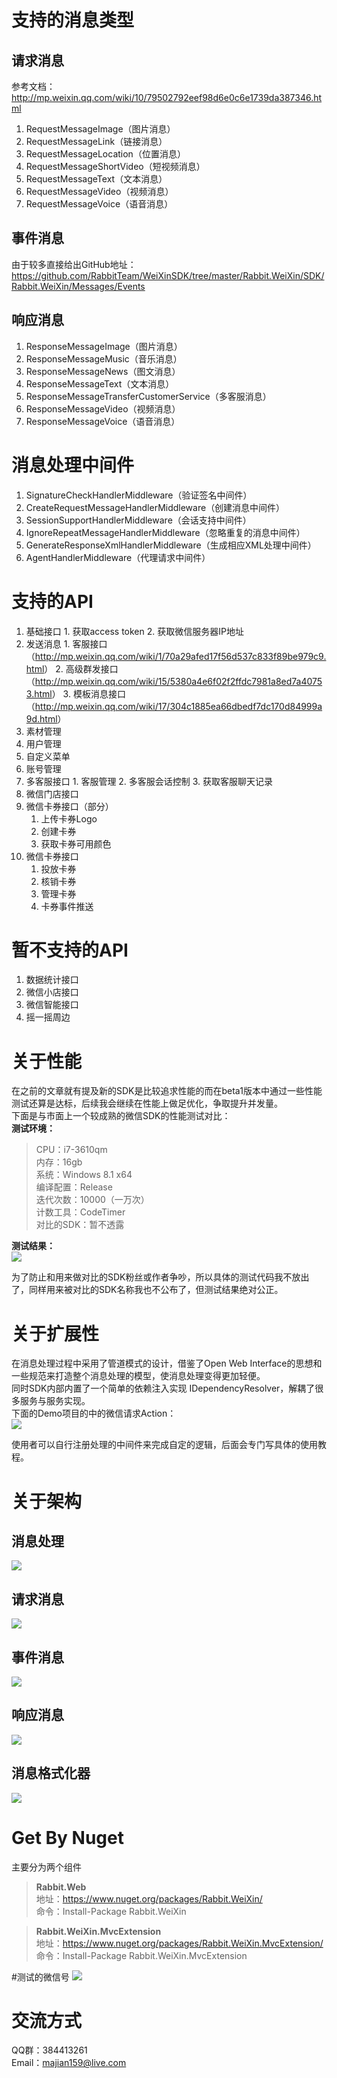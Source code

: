 # 支持的消息类型
## 请求消息
参考文档：http://mp.weixin.qq.com/wiki/10/79502792eef98d6e0c6e1739da387346.html

1. RequestMessageImage（图片消息）
2. RequestMessageLink（链接消息）
3. RequestMessageLocation（位置消息）
4. RequestMessageShortVideo（短视频消息）
5. RequestMessageText（文本消息）
6. RequestMessageVideo（视频消息）
7. RequestMessageVoice（语音消息）

## 事件消息
由于较多直接给出GitHub地址：
https://github.com/RabbitTeam/WeiXinSDK/tree/master/Rabbit.WeiXin/SDK/Rabbit.WeiXin/Messages/Events

## 响应消息
1. ResponseMessageImage（图片消息）
2. ResponseMessageMusic（音乐消息）
3. ResponseMessageNews（图文消息）
4. ResponseMessageText（文本消息）
5. ResponseMessageTransferCustomerService（多客服消息）
6. ResponseMessageVideo（视频消息）
7. ResponseMessageVoice（语音消息）

# 消息处理中间件
1. SignatureCheckHandlerMiddleware（验证签名中间件）
2. CreateRequestMessageHandlerMiddleware（创建消息中间件）
3. SessionSupportHandlerMiddleware（会话支持中间件）
4. IgnoreRepeatMessageHandlerMiddleware（忽略重复的消息中间件）
5. GenerateResponseXmlHandlerMiddleware（生成相应XML处理中间件）
6. AgentHandlerMiddleware（代理请求中间件）

# 支持的API
1. 基础接口
       1. 获取access token 
       2. 获取微信服务器IP地址
2. 发送消息
       1. 客服接口（<http://mp.weixin.qq.com/wiki/1/70a29afed17f56d537c833f89be979c9.html>）
       2. 高级群发接口（<http://mp.weixin.qq.com/wiki/15/5380a4e6f02f2ffdc7981a8ed7a40753.html>）
       3. 模板消息接口（<http://mp.weixin.qq.com/wiki/17/304c1885ea66dbedf7dc170d84999a9d.html>）
3. 素材管理
4. 用户管理
5. 自定义菜单
6. 账号管理
7. 多客服接口
       1. 客服管理
       2. 多客服会话控制
       3. 获取客服聊天记录
8. 微信门店接口
9. 微信卡券接口（部分）
      1. 上传卡券Logo
      2. 创建卡券
      3. 获取卡券可用颜色
10. 微信卡券接口
       1. 投放卡券
       2. 核销卡券
       3. 管理卡券
       4. 卡券事件推送

# 暂不支持的API
1. 数据统计接口
2. 微信小店接口
3. 微信智能接口
4. 摇一摇周边

# 关于性能
在之前的文章就有提及新的SDK是比较追求性能的而在beta1版本中通过一些性能测试还算是达标，后续我会继续在性能上做足优化，争取提升并发量。  
下面是与市面上一个较成熟的微信SDK的性能测试对比：  
**测试环境：**  
> CPU：i7-3610qm  
> 内存：16gb  
> 系统：Windows 8.1 x64  
> 编译配置：Release  
> 迭代次数：10000（一万次）  
> 计数工具：CodeTimer  
> 对比的SDK：暂不透露  

**测试结果：**  
![](http://images0.cnblogs.com/blog/384997/201506/150932036543429.png)

为了防止和用来做对比的SDK粉丝或作者争吵，所以具体的测试代码我不放出了，同样用来被对比的SDK名称我也不公布了，但测试结果绝对公正。

# 关于扩展性
在消息处理过程中采用了管道模式的设计，借鉴了Open Web Interface的思想和一些规范来打造整个消息处理的模型，使消息处理变得更加轻便。  
同时SDK内部内置了一个简单的依赖注入实现 IDependencyResolver，解耦了很多服务与服务实现。  
下面的Demo项目的中的微信请求Action：  
![](http://images0.cnblogs.com/blog/384997/201506/150932047636755.png)

使用者可以自行注册处理的中间件来完成自定的逻辑，后面会专门写具体的使用教程。
# 关于架构
## 消息处理
![](http://images0.cnblogs.com/blog/384997/201506/150932064515441.png)
## 请求消息
![](http://images0.cnblogs.com/blog/384997/201506/150932076237983.png)
## 事件消息
![](http://images0.cnblogs.com/blog/384997/201506/150932091383253.png)
## 响应消息
![](http://images0.cnblogs.com/blog/384997/201506/150932135138749.png)
## 消息格式化器
![](http://images0.cnblogs.com/blog/384997/201506/150932167955148.png)
# Get By Nuget
主要分为两个组件

> **Rabbit.Web**  
> 地址：<https://www.nuget.org/packages/Rabbit.WeiXin/>  
> 命令：Install-Package Rabbit.WeiXin

> **Rabbit.WeiXin.MvcExtension**  
> 地址：<https://www.nuget.org/packages/Rabbit.WeiXin.MvcExtension/>  
> 命令：Install-Package Rabbit.WeiXin.MvcExtension

#测试的微信号
![](http://images0.cnblogs.com/blog/384997/201506/171501158108793.jpg)
# 交流方式
QQ群：384413261  
Email：<majian159@live.com>
